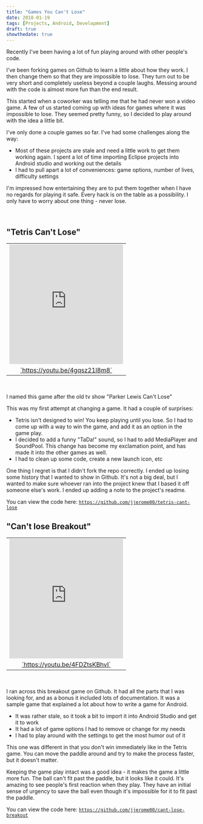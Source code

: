```yaml
---
title: "Games You Can't Lose"
date: 2018-01-19
tags: [Projects, Android, Development]
draft: true
showthedate: true
---
```


Recently I've been having a lot of fun playing around with other people's code.  

I've been forking games on Github to learn a little about how they work.  I then change them so that they are impossible to lose.  They turn out to be very short and completely useless beyond a couple laughs.  Messing around with the code is almost more fun than the end result.

This started when a coworker was telling me that he had never won a video game.  A few of us started coming up with ideas for games where it was impossible to lose.  They seemed pretty funny, so I decided to play around with the idea a little bit.

I've only done a couple games so far.  I've had some challenges along the way:

* Most of these projects are stale and need a little work to get them working again.  I spent a lot of time importing Eclipse projects into Android studio and working out the details
* I had to pull apart a lot of conveniences: game options, number of lives, difficulty settings  

I'm impressed how entertaining they are to put them together when I have no regards for playing it safe.  Every hack is on the table as a possibility.  I only have to worry about one thing - never lose.   

<br />

## "Tetris Can't Lose"   

<table width="100%">
<tr align="center">
<td><iframe width="100%" height="315" src="https://www.youtube.com/embed/4gqsz21l8m8" frameborder="0" allowfullscreen></iframe></td>
<tr>
<tr align="center">
<td><a href="https://youtu.be/4gqsz21l8m8" target="`_blank`">`https://youtu.be/4gqsz21l8m8`</a></td>
<tr>
</table>

<br />


I named this game after the old tv show "Parker Lewis Can't Lose"

This was my first attempt at changing a game.  It had a couple of surprises:

* Tetris isn't designed to win!  You keep playing until you lose.  So I had to come up with a way to win the game, and add it as an option in the game play.  
* I decided to add a funny "TaDa!" sound, so I had to add MediaPlayer and SoundPool.  This change has become my exclamation point, and has made it into the other games as well.
* I had to clean up some code, create a new launch icon, etc

One thing I regret is that I didn't fork the repo correctly.  I ended up losing some history that I wanted to show in Github.  It's not a big deal, but I wanted to make sure whoever ran into the project knew that I based it off someone else's work.  I ended up adding a note to the project's readme.

You can view the code here: <a href="https://github.com/jjerome00/tetris-cant-lose" target="`_blank`">`https://github.com/jjerome00/tetris-cant-lose`</a>


## "Can't lose Breakout"

<table width="100%">
<tr align="center">
<td><iframe width="100%" height="315" src="https://www.youtube.com/embed/4FDZtsKBhvI" frameborder="0" allowfullscreen></iframe></td>
<tr>
<tr align="center">
<td><a href="https://youtu.be/4FDZtsKBhvI" target="`_blank`">`https://youtu.be/4FDZtsKBhvI`</a></td>
<tr>
</table>

<br />

I ran across this breakout game on Github.  It had all the parts that I was looking for, and as a bonus it included lots of documentation.  It was a sample game that explained a lot about how to write a game for Android.

* It was rather stale, so it took a bit to import it into Android Studio and get it to work
* It had a lot of game options I had to remove or change for my needs
* I had to play around with the settings to get the most humor out of it

This one was different in that you don't win immediately like in the Tetris game.  You can move the paddle around and try to make the process faster, but it doesn't matter.   

Keeping the game play intact was a good idea - it makes the game a little more fun.  The ball can't fit past the paddle, but it looks like it could.  It's amazing to see people's first reaction when they play.  They have an initial sense of urgency to save the ball even though it's impossible for it to fit past the paddle.  

You can view the code here: <a href="https://github.com/jjerome00/cant-lose-breakout" target="`_blank`">`https://github.com/jjerome00/cant-lose-breakout`</a>
